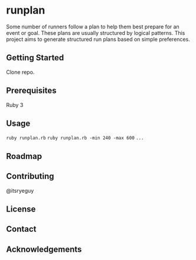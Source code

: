 # runplan
Some number of runners follow a plan to help them best prepare for an event or goal. These plans are usually structured by logical patterns. This project aims to generate structured run plans based on simple preferences.

## Getting Started
Clone repo. 

## Prerequisites
Ruby 3

## Usage
```ruby runplan.rb```
```ruby runplan.rb -min 240 -max 600```
```...```

## Roadmap

## Contributing
@itsryeguy

## License

## Contact

## Acknowledgements